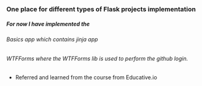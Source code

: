 ### One place for different types of Flask projects implementation
##### For now I have implemented the 
###### Basics app which contains jinja app 
###### WTFForms where the WTFForms lib is used to perform the github login.
- Referred and learned from the course from Educative.io